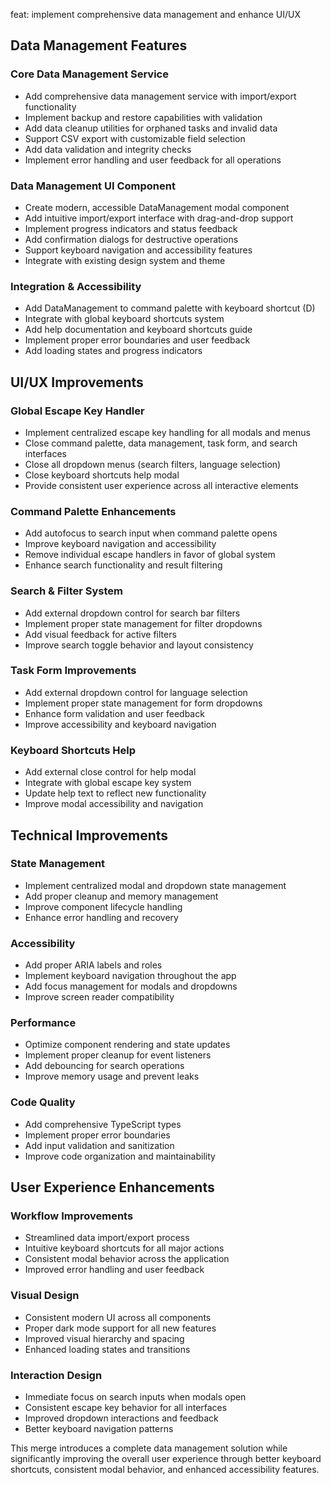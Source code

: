 feat: implement comprehensive data management and enhance UI/UX

## Data Management Features

### Core Data Management Service
- Add comprehensive data management service with import/export functionality
- Implement backup and restore capabilities with validation
- Add data cleanup utilities for orphaned tasks and invalid data
- Support CSV export with customizable field selection
- Add data validation and integrity checks
- Implement error handling and user feedback for all operations

### Data Management UI Component
- Create modern, accessible DataManagement modal component
- Add intuitive import/export interface with drag-and-drop support
- Implement progress indicators and status feedback
- Add confirmation dialogs for destructive operations
- Support keyboard navigation and accessibility features
- Integrate with existing design system and theme

### Integration & Accessibility
- Add DataManagement to command palette with keyboard shortcut (D)
- Integrate with global keyboard shortcuts system
- Add help documentation and keyboard shortcuts guide
- Implement proper error boundaries and user feedback
- Add loading states and progress indicators

## UI/UX Improvements

### Global Escape Key Handler
- Implement centralized escape key handling for all modals and menus
- Close command palette, data management, task form, and search interfaces
- Close all dropdown menus (search filters, language selection)
- Close keyboard shortcuts help modal
- Provide consistent user experience across all interactive elements

### Command Palette Enhancements
- Add autofocus to search input when command palette opens
- Improve keyboard navigation and accessibility
- Remove individual escape handlers in favor of global system
- Enhance search functionality and result filtering

### Search & Filter System
- Add external dropdown control for search bar filters
- Implement proper state management for filter dropdowns
- Add visual feedback for active filters
- Improve search toggle behavior and layout consistency

### Task Form Improvements
- Add external dropdown control for language selection
- Implement proper state management for form dropdowns
- Enhance form validation and user feedback
- Improve accessibility and keyboard navigation

### Keyboard Shortcuts Help
- Add external close control for help modal
- Integrate with global escape key system
- Update help text to reflect new functionality
- Improve modal accessibility and navigation

## Technical Improvements

### State Management
- Implement centralized modal and dropdown state management
- Add proper cleanup and memory management
- Improve component lifecycle handling
- Enhance error handling and recovery

### Accessibility
- Add proper ARIA labels and roles
- Implement keyboard navigation throughout the app
- Add focus management for modals and dropdowns
- Improve screen reader compatibility

### Performance
- Optimize component rendering and state updates
- Implement proper cleanup for event listeners
- Add debouncing for search operations
- Improve memory usage and prevent leaks

### Code Quality
- Add comprehensive TypeScript types
- Implement proper error boundaries
- Add input validation and sanitization
- Improve code organization and maintainability

## User Experience Enhancements

### Workflow Improvements
- Streamlined data import/export process
- Intuitive keyboard shortcuts for all major actions
- Consistent modal behavior across the application
- Improved error handling and user feedback

### Visual Design
- Consistent modern UI across all components
- Proper dark mode support for all new features
- Improved visual hierarchy and spacing
- Enhanced loading states and transitions

### Interaction Design
- Immediate focus on search inputs when modals open
- Consistent escape key behavior for all interfaces
- Improved dropdown interactions and feedback
- Better keyboard navigation patterns

This merge introduces a complete data management solution while significantly improving the overall user experience through better keyboard shortcuts, consistent modal behavior, and enhanced accessibility features. 
